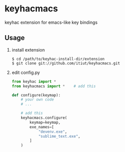 # keyhacmacs
keyhac extension for emacs-like key bindings

## Usage
1. install extension
    ```
    $ cd /path/to/keyhac-install-dir/extension
    $ git clone git://github.com/itiut/keyhacmacs.git
    ```

2. edit config.py
    ```python
    from keyhac import *
    from keyhacmacs import *    # add this

    def configure(keymap):
        # your own code
        # ...

        # add this
        keyhacmacs.configure(
            keymap=keymap,
            exe_names=[
                "devenv.exe",
                "sublime_text.exe",
            ]
        )
    ```
